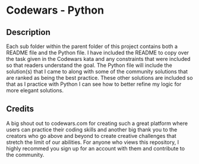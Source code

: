 # Codewars - Python

## Description
Each sub folder within the parent folder of this project contains both a README file and the Python file. I have included the README to copy over the task
given in the Codewars kata and any constraints that were included so that readers understand the goal. The Python file will include the solution(s) that I 
came to along with some of the community solutions that are ranked as being the best practice. These other solutions are included so that as I practice with
Python I can see how to better refine my logic for more elegant solutions. 

## Credits
A big shout out to codewars.com for creating such a great platform where users can practice their coding skills and another big thank you to the creators
who go above and beyond to create creative challenges that stretch the limit of our abilities. For anyone who views this repository, I highly recommed you 
sign up for an account with them and contribute to the community. 